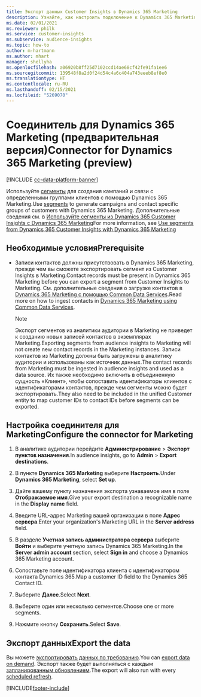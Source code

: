 ```yaml
---
title: Экспорт данных Customer Insights в Dynamics 365 Marketing
description: Узнайте, как настроить подключение к Dynamics 365 Marketing.
ms.date: 02/01/2021
ms.reviewer: philk
ms.service: customer-insights
ms.subservice: audience-insights
ms.topic: how-to
author: m-hartmann
ms.author: mhart
manager: shellyha
ms.openlocfilehash: a06920b8ff25d7102ccd14ae68cf42fe91fa1ee6
ms.sourcegitcommit: 139548f8a2d0f24d54c4a6c404a743eeeb8ef8e0
ms.translationtype: HT
ms.contentlocale: ru-RU
ms.lasthandoff: 02/15/2021
ms.locfileid: "5269070"
---
```

# <a name="connector-for-dynamics-365-marketing-preview"></a><span data-ttu-id="0c2f7-103">Соединитель для Dynamics 365 Marketing (предварительная версия)</span><span class="sxs-lookup"><span data-stu-id="0c2f7-103">Connector for Dynamics 365 Marketing (preview)</span></span>

[!INCLUDE [cc-data-platform-banner](../includes/cc-data-platform-banner.md)]

<span data-ttu-id="0c2f7-104">Используйте [сегменты](segments.md) для создания кампаний и связи с определенными группами клиентов с помощью Dynamics 365 Marketing.</span><span class="sxs-lookup"><span data-stu-id="0c2f7-104">Use [segments](segments.md) to generate campaigns and contact specific groups of customers with Dynamics 365 Marketing.</span></span> <span data-ttu-id="0c2f7-105">Дополнительные сведения см. в [Используйте сегменты из Dynamics 365 Customer Insights с Dynamics 365 Marketing](https://docs.microsoft.com/dynamics365/marketing/customer-insights-segments)</span><span class="sxs-lookup"><span data-stu-id="0c2f7-105">For more information, see [Use segments from Dynamics 365 Customer Insights with Dynamics 365 Marketing](https://docs.microsoft.com/dynamics365/marketing/customer-insights-segments)</span></span>

## <a name="prerequisite"></a><span data-ttu-id="0c2f7-106">Необходимые условия</span><span class="sxs-lookup"><span data-stu-id="0c2f7-106">Prerequisite</span></span>

- <span data-ttu-id="0c2f7-107">Записи контактов должны присутствовать в Dynamics 365 Marketing, прежде чем вы сможете экспортировать сегмент из Customer Insights в Marketing.</span><span class="sxs-lookup"><span data-stu-id="0c2f7-107">Contact records must be present in Dynamics 365 Marketing before you can export a segment from Customer Insights to Marketing.</span></span> <span data-ttu-id="0c2f7-108">См. дополнительные сведения о загрузке контактов в [Dynamics 365 Marketing с помощью Common Data Services](connect-power-query.md).</span><span class="sxs-lookup"><span data-stu-id="0c2f7-108">Read more on how to ingest contacts in [Dynamics 365 Marketing using Common Data Services](connect-power-query.md).</span></span>

  > [!NOTE]
  > <span data-ttu-id="0c2f7-109">Экспорт сегментов из аналитики аудитории в Marketing не приведет к созданию новых записей контактов в экземплярах Marketing.</span><span class="sxs-lookup"><span data-stu-id="0c2f7-109">Exporting segments from audience insights to Marketing will not create new contact records in the Marketing instances.</span></span> <span data-ttu-id="0c2f7-110">Записи контактов из Marketing должны быть загружены в аналитику аудитории и использованы как источник данных.</span><span class="sxs-lookup"><span data-stu-id="0c2f7-110">The contact records from Marketing must be ingested in audience insights and used as a data source.</span></span> <span data-ttu-id="0c2f7-111">Их также необходимо включить в объединенную сущность «Клиент», чтобы сопоставить идентификаторы клиентов с идентификаторами контактов, прежде чем сегменты можно будет экспортировать.</span><span class="sxs-lookup"><span data-stu-id="0c2f7-111">They also need to be included in the unified Customer entity to map customer IDs to contact IDs before segments can be exported.</span></span>

## <a name="configure-the-connector-for-marketing"></a><span data-ttu-id="0c2f7-112">Настройка соединителя для Marketing</span><span class="sxs-lookup"><span data-stu-id="0c2f7-112">Configure the connector for Marketing</span></span>

1. <span data-ttu-id="0c2f7-113">В аналитике аудитории перейдите **Администрирование** > **Экспорт пунктов назначения**.</span><span class="sxs-lookup"><span data-stu-id="0c2f7-113">In audience insights, go to **Admin** > **Export destinations**.</span></span>

1. <span data-ttu-id="0c2f7-114">В пункте **Dynamics 365 Marketing** выберите **Настроить**.</span><span class="sxs-lookup"><span data-stu-id="0c2f7-114">Under **Dynamics 365 Marketing**, select **Set up**.</span></span>

1. <span data-ttu-id="0c2f7-115">Дайте вашему пункту назначения экспорта узнаваемое имя в поле **Отображаемое имя**.</span><span class="sxs-lookup"><span data-stu-id="0c2f7-115">Give your export destination a recognizable name in the **Display name** field.</span></span>

1. <span data-ttu-id="0c2f7-116">Введите URL-адрес Marketing вашей организации в поле **Адрес сервера**.</span><span class="sxs-lookup"><span data-stu-id="0c2f7-116">Enter your organization's Marketing URL in the **Server address** field.</span></span>

1. <span data-ttu-id="0c2f7-117">В разделе **Учетная запись администратора сервера** выберите **Войти** и выберите учетную запись Dynamics 365 Marketing.</span><span class="sxs-lookup"><span data-stu-id="0c2f7-117">In the **Server admin account** section, select **Sign in** and choose a Dynamics 365 Marketing account.</span></span>

1. <span data-ttu-id="0c2f7-118">Сопоставьте поле идентификатора клиента с идентификатором контакта Dynamics 365.</span><span class="sxs-lookup"><span data-stu-id="0c2f7-118">Map a customer ID field to the Dynamics 365 Contact ID.</span></span>

1. <span data-ttu-id="0c2f7-119">Выберите **Далее**.</span><span class="sxs-lookup"><span data-stu-id="0c2f7-119">Select **Next**.</span></span>

1. <span data-ttu-id="0c2f7-120">Выберите один или несколько сегментов.</span><span class="sxs-lookup"><span data-stu-id="0c2f7-120">Choose one or more segments.</span></span>

1. <span data-ttu-id="0c2f7-121">Нажмите кнопку **Сохранить**.</span><span class="sxs-lookup"><span data-stu-id="0c2f7-121">Select **Save**.</span></span>

## <a name="export-the-data"></a><span data-ttu-id="0c2f7-122">Экспорт данных</span><span class="sxs-lookup"><span data-stu-id="0c2f7-122">Export the data</span></span>

<span data-ttu-id="0c2f7-123">Вы можете [экспортировать данных по требованию](export-destinations.md).</span><span class="sxs-lookup"><span data-stu-id="0c2f7-123">You can [export data on demand](export-destinations.md).</span></span> <span data-ttu-id="0c2f7-124">Экспорт также будет выполняться с каждым [запланированным обновлением](system.md#schedule-tab).</span><span class="sxs-lookup"><span data-stu-id="0c2f7-124">The export will also run with every [scheduled refresh](system.md#schedule-tab).</span></span>


[!INCLUDE[footer-include](../includes/footer-banner.md)]
